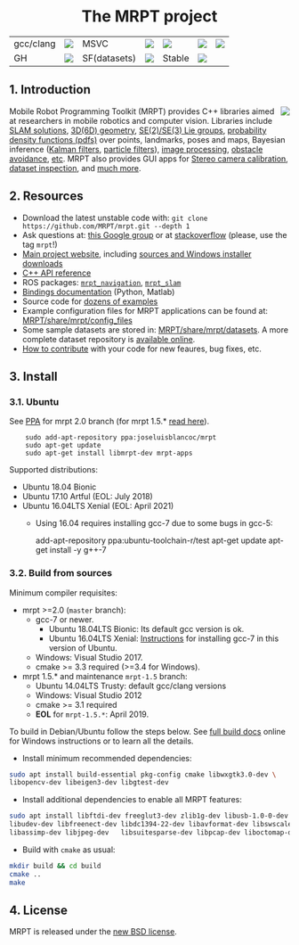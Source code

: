 <h1 align="center">The MRPT project</h1>

<table>
 <tr>
  <td>gcc/clang</td>
  <td><a href="https://travis-ci.org/MRPT/mrpt" alt="Travis:gcc,clang"><img src="https://travis-ci.org/MRPT/mrpt.png?branch=master" /></a></td>
  <td>MSVC</td>
  <td><a href="https://ci.appveyor.com/project/jlblancoc/mrpt-k05a9" alt="AppVeyor:msvc"><img src="https://ci.appveyor.com/api/projects/status/yjs4lpj02f6a1ylg?svg=true" /></a></td>
  <td><a href="https://ci.appveyor.com/project/jlblancoc/mrpt-k05a9" alt="codecov"><img src="https://codecov.io/gh/MRPT/mrpt/branch/master/graph/badge.svg" /></a></td>
  <td><a href="https://gitter.im/MRPT/mrpt" alt="Gitter"><img src="https://badges.gitter.im/Join%20Chat.svg" /></a></td>
  <td><a href="https://www.codetriage.com/mrpt/mrpt" alt="Open Source Helpers"><img src="https://www.codetriage.com/mrpt/mrpt/badges/users.svg" /></a></td>
 </tr>
 <tr>
  <td>GH</td>
  <td><a href="https://github.com/MRPT/mrpt/releases" alt="GitHub"><img src="https://img.shields.io/github/downloads/mrpt/mrpt/total.svg" /></a></td>
  <td>SF(datasets)</td>
  <td><a href="https://sourceforge.net/projects/mrpt/files/" alt="SourceForge"><img src="https://img.shields.io/sourceforge/dt/mrpt.svg" /></a></td>
  <td>Stable</td>
  <td><a href="https://github.com/MRPT/mrpt/releases" alt="Releases"><img src="https://img.shields.io/github/release/MRPT/mrpt.svg" /></a></td>

</tr>
</table>


## 1. Introduction
<img align="right" src="https://mrpt.github.io/imgs/mrpt-videos-mix2.gif">

Mobile Robot Programming Toolkit (MRPT) provides C++ libraries aimed at researchers
in mobile robotics and computer vision. Libraries include [SLAM solutions](http://www.mrpt.org/List_of_SLAM_algorithms), [3D(6D) geometry](http://www.mrpt.org/tutorials/programming/maths-and-geometry/2d_3d_geometry/), [SE(2)/SE(3) Lie groups](http://ingmec.ual.es/~jlblanco/papers/jlblanco2010geometry3D_techrep.pdf),
[probability density functions (pdfs)](http://reference.mrpt.org/stable/classmrpt_1_1utils_1_1_c_probability_density_function.html) over points, landmarks, poses and maps,
Bayesian inference ([Kalman filters](http://www.mrpt.org/Kalman_Filters), [particle filters](http://www.mrpt.org/tutorials/programming/statistics-and-bayes-filtering/particle_filters/)), [image processing](http://www.mrpt.org/tutorials/programming/images-image-processing-camera-models/), [obstacle avoidance](http://www.mrpt.org/Obstacle_avoidance), [etc](http://reference.mrpt.org/devel/modules.html).
MRPT also provides GUI apps for [Stereo camera calibration](http://www.mrpt.org/list-of-mrpt-apps/application-kinect-stereo-calib/), [dataset inspection](http://www.mrpt.org/list-of-mrpt-apps/rawlogviewer/),
and [much more](http://www.mrpt.org/list-of-mrpt-apps/).

## 2. Resources
  * Download the latest unstable code with: `git clone https://github.com/MRPT/mrpt.git --depth 1`
  * Ask questions at: [this Google group](http://www.mrpt.org/forum/) or at [stackoverflow](http://stackoverflow.com/search?q=mrpt) (please, use the tag `mrpt`!)
  * [Main project website](http://www.mrpt.org/), including [sources and Windows installer downloads](http://www.mrpt.org/download-mrpt/)
  * [C++ API reference](http://reference.mrpt.org/)
  * ROS packages: [`mrpt_navigation`](http://wiki.ros.org/mrpt_navigation), [`mrpt_slam`](http://wiki.ros.org/mrpt_slam)
  * [Bindings documentation](https://github.com/MRPT/mrpt/wiki) (Python, Matlab)
  * Source code for [dozens of examples](http://www.mrpt.org/tutorials/mrpt-examples/)
  * Example configuration files for  MRPT applications can be found at:
     [MRPT/share/mrpt/config_files](https://github.com/MRPT/mrpt/tree/master/share/mrpt/config_files)
  * Some sample datasets are stored in:
     [MRPT/share/mrpt/datasets](https://github.com/MRPT/mrpt/tree/master/share/mrpt/datasets).
    A more complete dataset repository is [available online](http://www.mrpt.org/robotics_datasets).
  * [How to contribute](https://github.com/MRPT/mrpt/blob/master/.github/CONTRIBUTING.md) with your code for new feaures, bug fixes, etc.

## 3. Install

### 3.1. Ubuntu

See [PPA](https://launchpad.net/~joseluisblancoc/+archive/ubuntu/mrpt) for mrpt 2.0 branch (for mrpt 1.5.* [read here](https://github.com/MRPT/mrpt/tree/mrpt-1.5#31-ubuntu-ppa)).

        sudo add-apt-repository ppa:joseluisblancoc/mrpt
        sudo apt-get update
        sudo apt-get install libmrpt-dev mrpt-apps

Supported distributions:
  * Ubuntu 18.04 Bionic
  * Ubuntu 17.10 Artful (EOL: July 2018)
  * Ubuntu 16.04LTS Xenial (EOL: April 2021)
  	* Using 16.04 requires installing gcc-7 due to some bugs in gcc-5:

        add-apt-repository ppa:ubuntu-toolchain-r/test
        apt-get update
        apt-get install -y g++-7


### 3.2. Build from sources

Minimum compiler requisites:
  * mrpt >=2.0 (`master` branch):
    * gcc-7 or newer.
      * Ubuntu 18.04LTS Bionic: Its default gcc version is ok.
      * Ubuntu 16.04LTS Xenial: [Instructions](https://gist.github.com/jlblancoc/99521194aba975286c80f93e47966dc5) for installing gcc-7 in this version of Ubuntu.
    * Windows: Visual Studio 2017.
    * cmake >= 3.3 required (>=3.4 for Windows).
  * mrpt 1.5.* and maintenance `mrpt-1.5` branch:
    * Ubuntu 14.04LTS Trusty: default gcc/clang versions
    * Windows: Visual Studio 2012
    * cmake >= 3.1 required
    * **EOL** for `mrpt-1.5.*`: April 2019.

To build in Debian/Ubuntu follow the steps below. See [full build docs](http://www.mrpt.org/Building_and_Installing_Instructions) online
for Windows instructions or to learn all the details.

  * Install minimum recommended dependencies:

```bash
sudo apt install build-essential pkg-config cmake libwxgtk3.0-dev \
libopencv-dev libeigen3-dev libgtest-dev
```

  * Install additional dependencies to enable all MRPT features:

```bash
sudo apt install libftdi-dev freeglut3-dev zlib1g-dev libusb-1.0-0-dev \
libudev-dev libfreenect-dev libdc1394-22-dev libavformat-dev libswscale-dev \
libassimp-dev libjpeg-dev   libsuitesparse-dev libpcap-dev liboctomap-dev
```

  * Build with `cmake` as usual:

```bash
mkdir build && cd build
cmake ..
make
```

## 4. License
MRPT is released under the [new BSD license](http://www.mrpt.org/License/).

